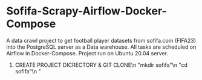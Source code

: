 # Sofifa-Scrapy-Airflow-Docker-Compose
A data crawl project to get football player datasets from sofifa.com (FIFA23) into the PostgreSQL server as a Data warehouse. All tasks are scheduled on Airflow in Docker-Compose. 
Project run on Ubuntu 20.04 server.

1. CREATE PROJECT DICRECTORY & GIT CLONE\n
  "mkdir sofifa"\n
  "cd sofifa"\n
  "
